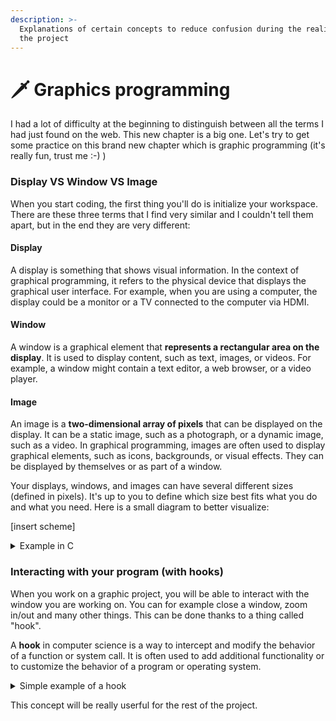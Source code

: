 ```yaml
---
description: >-
  Explanations of certain concepts to reduce confusion during the realization of
  the project
---
```


# 🗡️ Graphics programming

I had a lot of difficulty at the beginning to distinguish between all the terms I had just found on the web. This new chapter is a big one. Let's try to get some practice on this brand new chapter which is graphic programming (it's really fun, trust me :-) )



### Display VS Window VS Image

When you start coding, the first thing you'll do is initialize your workspace. There are these three terms that I find very similar and I couldn't tell them apart, but in the end they are very different:

#### **Display**

A display is something that shows visual information. In the context of graphical programming, it refers to the physical device that displays the graphical user interface. For example, when you are using a computer, the display could be a monitor or a TV connected to the computer via HDMI.

#### **Window**&#x20;

A window is a graphical element that **represents a rectangular area on the display**. It is used to display content, such as text, images, or videos.  For example, a window might contain a text editor, a web browser, or a video player.

#### **Image**

An image is a **two-dimensional array of pixels** that can be displayed on the display. It can be a static image, such as a photograph, or a dynamic image, such as a video. In graphical programming, images are often used to display graphical elements, such as icons, backgrounds, or visual effects. They can be displayed by themselves or as part of a window.



Your displays, windows, and images can have several different sizes (defined in pixels). It's up to you to define which size best fits what you do and what you need. Here is a small diagram to better visualize:

\[insert scheme]

<details>

<summary>Example in C</summary>

Before starting to do graphic programming you should always think about initiating a display and one or more windows and images.

{% code overflow="wrap" lineNumbers="true" %}
```c
int	main(void)
{
	void	*mlx; //display
	void	*mlx_win; //window
	t_data	image; //image

	mlx = mlx_init(); //display init
	mlx_win = mlx_new_window(mlx, 1920, 1080, "Hello world!"); //window init
	image.img = mlx_new_image(mlx, 1920, 1080); //image init
}
```
{% endcode %}

</details>





### Interacting with your program (with hooks)

When you work on a graphic project, you will be able to interact with the window you are working on. You can for example close a window, zoom in/out and many other things. This can be done thanks to a thing called "hook".&#x20;

A **hook** in computer science is a way to intercept and modify the behavior of a function or system call. It is often used to add additional functionality or to customize the behavior of a program or operating system.

<details>

<summary>Simple example of a hook</summary>

Imagine that you have a program that displays a message on the screen every time you press a certain key on the keyboard. You might want to add some additional behavior to this program, such as changing the color of the message or playing a sound every time the key is pressed.

To do this, you could "hook" the function that handles the key press events. When the key is pressed, your hook function would intercept the event and perform the additional behavior you want, such as changing the color of the message or playing a sound. Then, it would pass the event along to the original function so that the message can be displayed as usual.

Here is some pseudocode that shows how this might work:

{% code overflow="wrap" lineNumbers="true" %}
```c
//Original function that handles key press events
void OnKeyPress(Key key)
{
    // Display a message
    DisplayMessage("You pressed the key: " + key);
}

// Hook function that intercepts key press events
void Hooked_OnKeyPress(Key key)
{
    // Perform additional behavior
    ChangeMessageColor(Color.Red);
    PlaySound("beep.wav");

    // Pass the event along to the original function
    OnKeyPress(key);
}

// Hook the OnKeyPress function
void HookOnKeyPress()
{
    // Replace the OnKeyPress function with our hook function
    OnKeyPress = Hooked_OnKeyPress;
}

// Main program loop
void Main()
{
    // Hook the OnKeyPress function
    HookOnKeyPress();

    // Wait for key press events
    while (true)
    {
        Key key = WaitForKeyPress();
        OnKeyPress(key);
    }
}

```
{% endcode %}

</details>

This concept will be really userful for the rest of the project.

